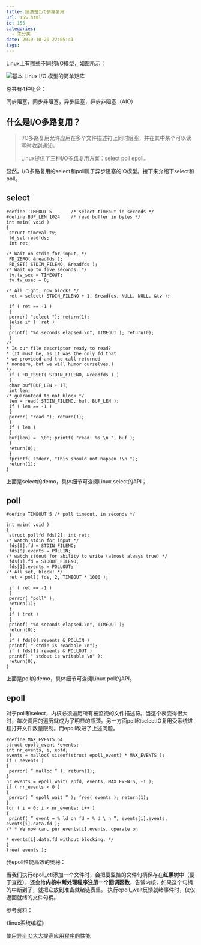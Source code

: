 ```yaml
---
title: 搞清楚I/O多路复用
url: 155.html
id: 155
categories:
  - 未分类
date: 2019-10-20 22:05:41
tags:
---
```


Linux上有哪些不同的I/O模型，如图所示：

![基本 Linux I/O 模型的简单矩阵](https://www.ibm.com/developerworks/cn/linux/l-async/figure1.gif)

总共有4种组合：

同步阻塞，同步非阻塞，异步阻塞，异步非阻塞（AIO）

什么是I/O多路复用？
-----------

> I/O多路复用允许应用在多个文件描述符上同时阻塞，并在其中某个可以读写时收到通知。
> 
> Linux提供了三种I/O多路复用方案：select poll epoll。

显然，I/O多路复用的select和poll属于异步阻塞的IO模型。接下来介绍下select和poll。

select
------

    #define TIMEOUT 5       /* select timeout in seconds */
    #define BUF_LEN 1024    /* read buffer in bytes */
    int main( void )
    {
     struct timeval tv;
     fd_set readfds;
     int ret;
    
    /* Wait on stdin for input. */
     FD_ZERO( &readfds );
     FD_SET( STDIN_FILENO, &readfds );
    /* Wait up to five seconds. */
     tv.tv_sec = TIMEOUT;
     tv.tv_usec = 0;
    
    /* All right, now block! */
     ret = select( STDIN_FILENO + 1, &readfds, NULL, NULL, &tv );
    
     if ( ret == -1 )
     {
     perror( "select "); return(1);
     }else if ( !ret )
     {
     printf( "%d seconds elapsed.\n", TIMEOUT ); return(0);
     }
    /* 
    * Is our file descriptor ready to read? 
    * (It must be, as it was the only fd that 
    * we provided and the call returned 
    * nonzero, but we will humor ourselves.) 
    */
     if ( FD_ISSET( STDIN_FILENO, &readfds ) )
     {
     char buf[BUF_LEN + 1];
     int len;
    /* guaranteed to not block */
     len = read( STDIN_FILENO, buf, BUF_LEN );
     if ( len == -1 )
     {
     perror( "read "); return(1);
     }
     if ( len )
     {
     buf[len] = '\0'; printf( "read: %s \n ", buf );
     }
     return(0);
     }
     fprintf( stderr, "This should not happen !\n ");
     return(1);
    }

上面是select的demo，具体细节可查阅Linux select的API；

poll
----

    #define TIMEOUT 5 /* poll timeout, in seconds */
    
    int main( void )
    {
     struct pollfd fds[2]; int ret;
    /* watch stdin for input */ 
     fds[0].fd = STDIN_FILENO; 
     fds[0].events = POLLIN; 
    /* watch stdout for ability to write (almost always true) */ 
     fds[1].fd = STDOUT_FILENO; 
     fds[1].events = POLLOUT;
    /* All set, block! */ 
     ret = poll( fds, 2, TIMEOUT * 1000 );
     
     if ( ret == -1 )
     {
     perror( "poll" ); 
     return(1);
     }
     if ( !ret )
     {
     printf( "%d seconds elapsed.\n", TIMEOUT ); 
     return(0);
     }
     if ( fds[0].revents & POLLIN )
     printf( " stdin is readable \n");
     if ( fds[1].revents & POLLOUT )
     printf( " stdout is writable \n" );
     return(0);
    }

上面是poll的demo，具体细节可查阅Linux poll的API。

epoll
-----

对于poll和select，内核必须遍历所有被监视的文件描述符。当这个表变得很大时，每次调用的遍历就成为了明显的瓶颈。另一方面poll和selectIO复用受系统进程打开文件数量限制。而epoll改进了上述问题。

    #define MAX_EVENTS 64
    struct epoll_event *events;
    int nr_events, i, epfd;
    events = malloc( sizeof(struct epoll_event) * MAX_EVENTS );
    if ( !events )
    {
     perror( ” malloc ” ); return(1);
    }
    nr_events = epoll_wait( epfd, events, MAX_EVENTS, -1 ); 
    if ( nr_events < 0 )
    {
     perror( ” epoll_wait ” ); free( events ); return(1);
    }
    for ( i = 0; i < nr_events; i++ )
    {
     printf( ” event = % ld on fd = % d \ n ”, events[i].events, events[i].data.fd );                                                                                                                                                                                            /* * We now can, per events[i].events, operate on
                                                                                                                                                                                                                                                                                  * events[i].data.fd without blocking. */
    }
    free( events );

我epoll性能高效的奥秘：

当我们执行epoll_ctl添加一个文件时，会把要监控的文件句柄保存在**红黑树**中（便于查找），还会给**内核中断处理程序注册一个回调函数**，告诉内核，如果这个句柄的中断到了，就把它放到准备就绪链表里。 执行epoll_wait反馈就绪事件时，仅仅返回就绪的文件句柄。

参考资料：

《linux系统编程》

[使用异步IO大大提高应用程序的性能](https://www.ibm.com/developerworks/cn/linux/l-async/)